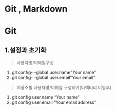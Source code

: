 # Git , Markdown
#  Git
## 1.설정과 초기화
> 사용자명/이메일구성
1. git config- -global user.name"Your name"
2. git config- -global user.email"Your email"
> 저장소별 사용자명/이메일 구성하기(디렉터리 이동후)
1. git config user.name “Your name”
2. git config user.email “Your email address”
